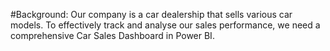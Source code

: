 #Background: 
            Our company is a car dealership that sells various car models. To effectively track and analyse our sales performance, we need a comprehensive Car Sales Dashboard in Power BI. 
